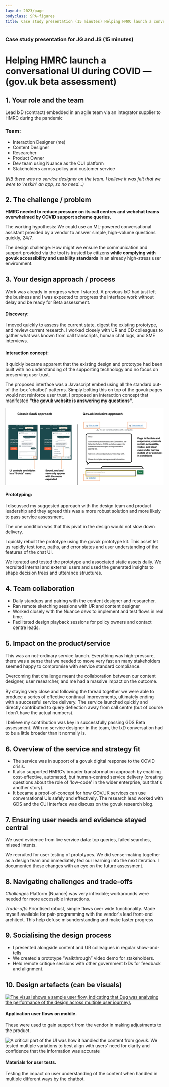 ```yaml
---
layout: 2023/page
bodyclass: SPA-figures
title: Case study presentation (15 minutes) Helping HMRC launch a conversational UI during COVID — (GOV.UK Beta assessment)
---
```


<!--

For the case study we would like you to include the following:

- Your role and the team
- The challenge / problem you were trying to solve
- Your design approach / process
- How you collaborated with your team
- How the design impacted the product/service and development decisions
- An overview of the product or service and how it fits into the overall organisational strategy
- How you have ensured user needs and evidence are at the centre of the design process
- How you have navigated the challenges and trade-offs along the way
- How you have socialised the design process
- Any design artefacts

-->

### Case study presentation for JG and JS (15 minutes)
# Helping HMRC launch a conversational UI during COVID — (gov.uk beta assessment)


## 1. Your role and the team

Lead IxD (contract) embedded in an agile team via an integrator supplier to HMRC during the pandemic

### Team:

  - Interaction Designer (me)
  - Content Designer
  - Researcher
  - Product Owner
  - Dev team using Nuance as the CUI platform
  - Stakeholders across policy and customer service

_(NB there was no service designer on the team. I believe it was felt that we were to 'reskin' an app, so no need...)_

## 2. The challenge / problem

**HMRC needed to reduce pressure on its call centres and webchat teams overwhelmed by COVID support scheme queries.**

The working hypothesis: We could use an ML-powered conversational assistant provided by a vendor to answer simple, high-volume questions quickly, 24/7.

The design challenge: How might we ensure the communication and support provided via the tool is trusted by citizens **while complying with govuk accessibility and usability standards** in an already high-stress user environment.


## 3. Your design approach / process

Work was already in progress when I started. A previous IxD had just left the business and I was expected to progress the interface work without delay and be ready for Beta assessment.

#### Discovery: 
I moved quickly to assess the current state, digest the existing prototype, and review current research. I worked closely with UR and CD colleagues to gather what was known from call transcripts, human chat logs, and SME interviews.

#### Interaction concept: 
It quickly became apparent that the existing design and prototype had been built with no understanding of the supporting technology and no focus on preserving user trust. 

The proposed interface was a Javascript embed using all the standard out-of-the-box 'chatbot' patterns. Simply bolting this on top of the govuk pages would not reinforce user trust. I proposed an interaction concept that manifested **"the govuk website is answering my questions"**.

[![A graphic showing a comparison between a classic SaaS chatbot widget and the design proposed by Dug. The graphic make is clear that Dug's design is more effective at complying with GDS standards.](/i/cases/cui/saas-v-gov.png)](/i/cases/cui/saas-v-gov.png)

#### Prototyping: 
I discussed my suggested approach with the design team and product leadership and they agreed this was a more robust solution and more likely to pass service assessment.

The one condition was that this pivot in the design would not slow down delivery.

I quickly rebuilt the prototype using the govuk prototype kit. This asset let us rapidly test tone, paths, and error states and user understanding of the features of the chat UI.

We iterated and tested the prototype and associated static assets daily. We recruited internal and external users and used the generated insights to shape decision trees and utterance structures.


## 4. Team collaboration

- Daily standups and pairing with the content designer and researcher.
- Ran remote sketching sessions with UR and content designer
- Worked closely with the Nuance devs to implement and test flows in real time.
- Facilitated design playback sessions for policy owners and contact centre leads.


## 5. Impact on the product/service

This was an not-ordinary service launch. Everything was high-pressure, there was a sense that we needed to move very fast an many stakeholders seemed happy to compromise with service standard compliance.

Overcoming that challenge meant the collaboration between our content designer, user researcher, and me had a massive impact on the outcome. 

By staying very close and following the thread together we were able to produce a series of effective continual improvements, ultimately ending with a successful service delivery. The service launched quickly and directly contributed to query deflection away from call centre (but of course I don't have the actual numbers).

I believe my contribution was key in successfully passing GDS Beta assessment. With no service designer in the team, the IxD conversation had to be a little broader than it normally is.


## 6. Overview of the service and strategy fit

- The service was in support of a govuk digital response to the COVID crisis.
- It also supported HMRC’s broader transformation approach by enabling cost-effective, automated, but human-centred service delivery (creating questions about the role of 'low-code' in the wider enterprise, but that's another story).
- It became a proof-of-concept for how GOV.UK services can use conversational UIs safely and effectively. The research lead worked with GDS and the CUI interface was discuss on the govuk research blog.


## 7. Ensuring user needs and evidence stayed central

We used evidence from live service data: top queries, failed searches, missed intents.

We recruited for user testing of prototypes. We did sense-making together as a design team and immediately fed our learning into the next iteration. I documented these changes with an eye on the future assessment.


## 8. Navigating challenges and trade-offs

*Challenges*
Platform (Nuance) was very inflexible; workarounds were needed for more accessible interactions.

*Trade-offs*
Prioritised robust, simple flows over wide functionality. Made myself available for pair-programming with the vendor's lead front-end architect. This help defuse misunderstanding and make faster progress


## 9. Socialising the design process

- I presented alongside content and UR colleagues in regular show-and-tells
- We created a prototype “walkthrough” video demo for stakeholders.
- Held remote critique sessions with other government IxDs for feedback and alignment.


## 10. Design artefacts (can be visuals)

[![ The visual shows a sample user flow, indicating that Dug was analysing the performance of the design across multiple user journeys ](/i/cases/cui/study/chat-flow.png)](/i/cases/cui/chat-flow.pdf)

#### Application user flows on mobile. 

These were used to gain support from the vendor in making adjustments to the product.

![A critical part of the UI was how it handled the content from govuk. We tested multiple variations to best align with users' need for clarity and confidence that the information was accurate](/i/cases/cui/study/content-AB-testing.png)

#### Materials for user tests.

Testing the impact on user understanding of the content when handled in multiple different ways by the chatbot.
